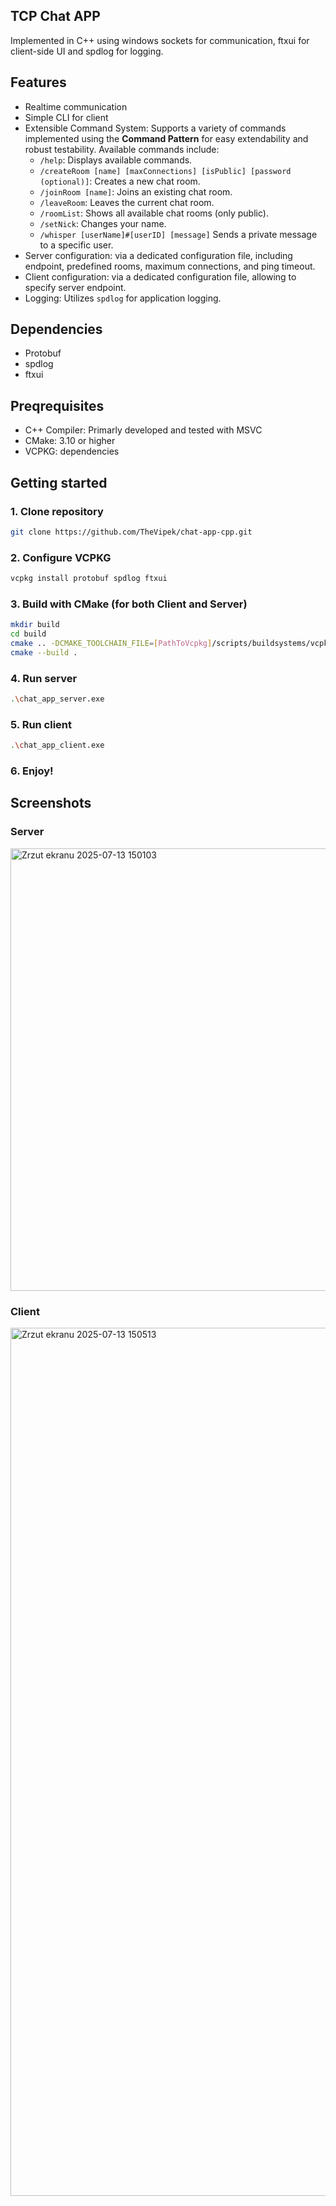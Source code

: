 ## TCP Chat APP
Implemented in C++ using windows sockets for communication, ftxui for client-side UI and spdlog for logging.

## Features

* Realtime communication
* Simple CLI for client
* Extensible Command System: Supports a variety of commands implemented using the **Command Pattern** for easy extendability and robust testability. Available commands include:
  * ``/help``: Displays available commands.
  *  ``/createRoom [name] [maxConnections] [isPublic] [password (optional)]``: Creates a new chat room.
  * ``/joinRoom [name]``: Joins an existing chat room.
  * ``/leaveRoom``: Leaves the current chat room.
  * ``/roomList``: Shows all available chat rooms (only public).
  * ``/setNick``: Changes your name.
  * ``/whisper [userName]#[userID] [message]`` Sends a private message to a specific user.
* Server configuration: via a dedicated configuration file, including endpoint, predefined rooms, maximum connections, and ping timeout.
* Client configuration: via a dedicated configuration file, allowing to specify server endpoint.
* Logging: Utilizes `spdlog` for application logging.

## Dependencies
* Protobuf
* spdlog
* ftxui

## Preqrequisites
* C++ Compiler: Primarly developed and tested with MSVC
* CMake: 3.10 or higher
* VCPKG: dependencies

## Getting started

### 1. Clone repository
```bash
git clone https://github.com/TheVipek/chat-app-cpp.git
```
### 2. Configure VCPKG
```bash
vcpkg install protobuf spdlog ftxui
```
### 3. Build with CMake (for both Client and Server) 
```bash
mkdir build
cd build
cmake .. -DCMAKE_TOOLCHAIN_FILE=[PathToVcpkg]/scripts/buildsystems/vcpkg.cmake
cmake --build .
```
### 4. Run server
```bash
.\chat_app_server.exe
```
### 5. Run client
```bash
.\chat_app_client.exe
```
### 6. Enjoy!

## Screenshots
### Server
<img width="991" height="708" alt="Zrzut ekranu 2025-07-13 150103" src="https://github.com/user-attachments/assets/9d6c3651-2cbe-4f45-8521-abb2490a3eef" />

### Client
<img width="2554" height="1389" alt="Zrzut ekranu 2025-07-13 150513" src="https://github.com/user-attachments/assets/3ba181f4-6913-4116-9d6b-a933d93f2c52" />

